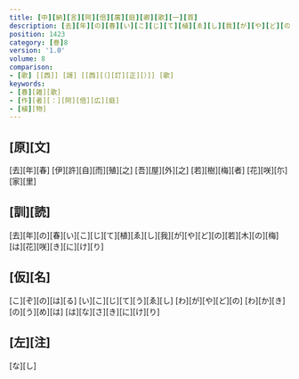 ```yaml
---
title: [中][納][言][阿][倍][廣][庭][卿][歌][一][首]
description: [去][年][の][春][い][こ][じ][て][植][ゑ][し][我][が][や][ど][の][若][木][の][梅][は][花][咲][き][に][け][り]
position: 1423
category: [巻]8
version: '1.0'
volume: 8
comparison:
- [歌] [[西]] [謌] [[西][（][訂][正][）]] [歌]
keywords:
- [春][雑][歌]
- [作][者][：][阿][倍][広][庭]
- [植][物]
---
```


## [原][文]

[去][年][春] [伊][許][自][而][殖][之] [吾][屋][外][之] [若][樹][梅][者] [花][咲][尓][家][里]

## [訓][読]

[去][年][の][春][い][こ][じ][て][植][ゑ][し][我][が][や][ど][の][若][木][の][梅][は][花][咲][き][に][け][り]

## [仮][名]

[こ][ぞ][の][は][る] [い][こ][じ][て][う][ゑ][し] [わ][が][や][ど][の] [わ][か][き][の][う][め][は] [は][な][さ][き][に][け][り]

## [左][注]

[な][し]
